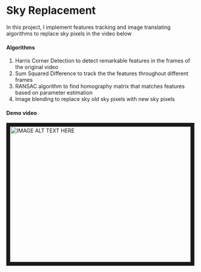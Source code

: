 # Sky Replacement
In this project, I implement features tracking and image translating algorithms to replace sky pixels in the video below


#### Algorithms
1. Harris Corner Detection to detect remarkable features in the frames of the original video
2. Sum Squared Difference to track the the features throughout different frames
3. RANSAC algorithm to find homography matrix that matches features based on parameter estimation
4. Image blending to replace sky old sky pixels with new sky pixels


#### Demo video
<a href="http://www.youtube.com/watch?feature=player_embedded&v=Pq_AiijNSjw
" target="_blank"><img src="http://img.youtube.com/vi/Pq_AiijNSjw/0.jpg" 
alt="IMAGE ALT TEXT HERE" width="480" height="360" border="10" /></a>


